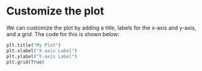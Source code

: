 # Customize the plot

We can customize the plot by adding a title, labels for the x-axis and y-axis, and a grid. The code for this is shown below:

```python
plt.title("My Plot")
plt.xlabel("X-axis Label")
plt.ylabel("Y-axis Label")
plt.grid(True)
```
